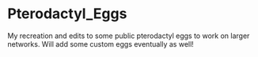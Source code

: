 # Pterodactyl_Eggs
My recreation and edits to some public pterodactyl eggs to work on larger networks. Will add some custom eggs eventually as well!
